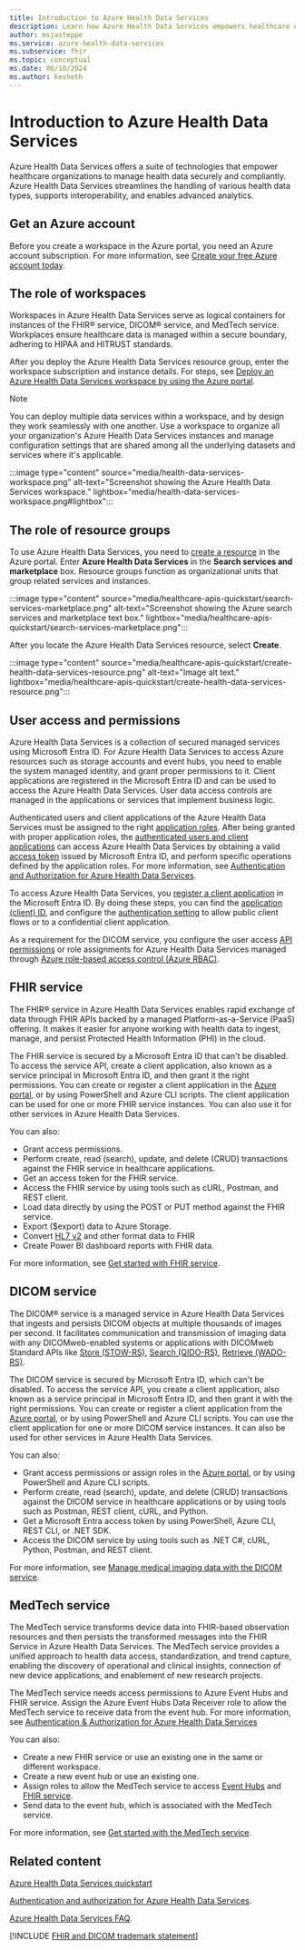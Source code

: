 ```yaml
---
title: Introduction to Azure Health Data Services
description: Learn how Azure Health Data Services empowers healthcare organizations to manage data securely, support interoperability, and enable analytics.
author: msjasteppe
ms.service: azure-health-data-services
ms.subservice: fhir
ms.topic: conceptual
ms.date: 06/10/2024
ms.author: kesheth
---
```


# Introduction to Azure Health Data Services

Azure Health Data Services offers a suite of technologies that empower healthcare organizations to manage health data securely and compliantly. Azure Health Data Services streamlines the handling of various health data types, supports interoperability, and enables advanced analytics.

## Get an Azure account

Before you create a workspace in the Azure portal, you need an Azure account subscription. For more information, see [Create your free Azure account today](https://azure.microsoft.com/free/search/?OCID=AID2100131_SEM_c4b0772dc7df1f075552174a854fd4bc:G:s&ef_id=c4b0772dc7df1f075552174a854fd4bc:G:s&msclkid=c4b0772dc7df1f075552174a854fd4bc). 

## The role of workspaces

Workspaces in Azure Health Data Services serve as logical containers for instances of the FHIR&reg; service, DICOM&reg; service, and MedTech service. Workplaces ensure healthcare data is managed within a secure boundary, adhering to HIPAA and HITRUST standards.

After you deploy the Azure Health Data Services resource group, enter the workspace subscription and instance details. For steps, see [Deploy an Azure Health Data Services workspace by using the Azure portal](healthcare-apis-quickstart.md).

> [!NOTE] 
> You can deploy multiple data services within a workspace, and by design they work seamlessly with one another. Use a workspace to organize all your organization's Azure Health Data Services instances and manage configuration settings that are shared among all the underlying datasets and services where it's applicable. 

:::image type="content" source="media/health-data-services-workspace.png" alt-text="Screenshot showing the Azure Health Data Services workspace." lightbox="media/health-data-services-workspace.png#lightbox":::

## The role of resource groups 

To use Azure Health Data Services, you need to [create a resource](https://portal.azure.com/#create/hub) in the Azure portal. Enter **Azure Health Data Services** in the **Search services and marketplace** box. Resource groups function as organizational units that group related services and instances.

:::image type="content" source="media/healthcare-apis-quickstart/search-services-marketplace.png" alt-text="Screenshot showing the Azure search services and marketplace text box." lightbox="media/healthcare-apis-quickstart/search-services-marketplace.png":::

After you locate the Azure Health Data Services resource, select **Create**.

:::image type="content" source="media/healthcare-apis-quickstart/create-health-data-services-resource.png" alt-text="Image alt text." lightbox="media/healthcare-apis-quickstart/create-health-data-services-resource.png":::

## User access and permissions

Azure Health Data Services is a collection of secured managed services using Microsoft Entra ID. For Azure Health Data Services to access Azure resources such as storage accounts and event hubs, you need to enable the system managed identity, and grant proper permissions to it. Client applications are registered in the Microsoft Entra ID and can be used to access the Azure Health Data Services. User data access controls are managed in the applications or services that implement business logic.

Authenticated users and client applications of the Azure Health Data Services must be assigned to the right [application roles](./../healthcare-apis/authentication-authorization.md#application-roles). After being granted with proper application roles, the [authenticated users and client applications](./../healthcare-apis/authentication-authorization.md#authorization) can access Azure Health Data Services by obtaining a valid [access token](./../healthcare-apis/authentication-authorization.md#access-token) issued by Microsoft Entra ID, and perform specific operations defined by the application roles. For more information, see [Authentication and Authorization for Azure Health Data Services](authentication-authorization.md).

To access Azure Health Data Services, you [register a client application](register-application.md) in the Microsoft Entra ID. By doing these steps, you can find the [application (client) ID](./../healthcare-apis/register-application.md#application-id-client-id), and configure the [authentication setting](./../healthcare-apis/register-application.md#authentication-setting-confidential-vs-public) to allow public client flows or to a confidential client application.

As a requirement for the DICOM service, you configure the user access [API permissions](./../healthcare-apis/register-application.md#api-permissions) or role assignments for Azure Health Data Services managed through [Azure role-based access control (Azure RBAC)](configure-azure-rbac.md).  

## FHIR service

The FHIR&reg; service in Azure Health Data Services enables rapid exchange of data through FHIR APIs backed by a managed Platform-as-a-Service (PaaS) offering. It makes it easier for anyone working with health data to ingest, manage, and persist Protected Health Information (PHI) in the cloud.  

The FHIR service is secured by a Microsoft Entra ID that can't be disabled. To access the service API, create a client application, also known as a service principal in Microsoft Entra ID, and then grant it the right permissions. You can create or register a client application in the [Azure portal](register-application.md), or by using PowerShell and Azure CLI scripts. The client application can be used for one or more FHIR service instances. You can also use it for other services in Azure Health Data Services.

You can also:
- Grant access permissions.
- Perform create, read (search), update, and delete (CRUD) transactions against the FHIR service in healthcare applications.
- Get an access token for the FHIR service. 
- Access the FHIR service by using tools such as cURL, Postman, and REST client.
- Load data directly by using the POST or PUT method against the FHIR service.
- Export ($export) data to Azure Storage.
- Convert [HL7 v2](./../healthcare-apis/fhir/convert-data-overview.md) and other format data to FHIR
- Create Power BI dashboard reports with FHIR data. 

For more information, see [Get started with FHIR service](./../healthcare-apis/fhir/get-started-with-fhir.md).

## DICOM service

The DICOM&reg; service is a managed service in Azure Health Data Services that ingests and persists DICOM objects at multiple thousands of images per second. It facilitates communication and transmission of imaging data with any DICOMweb-enabled systems or applications with DICOMweb Standard APIs like [Store (STOW-RS)](./../healthcare-apis/dicom/dicom-services-conformance-statement.md#store-stow-rs), [Search (QIDO-RS)](./../healthcare-apis/dicom/dicom-services-conformance-statement.md#search-qido-rs), [Retrieve (WADO-RS)](./../healthcare-apis/dicom/dicom-services-conformance-statement.md#retrieve-wado-rs). 

The DICOM service is secured by Microsoft Entra ID, which can't be disabled. To access the service API, you create a client application, also known as a service principal in Microsoft Entra ID, and then grant it with the right permissions. You can create or register a client application from the [Azure portal](register-application.md), or by using PowerShell and Azure CLI scripts. You can use the client application for one or more DICOM service instances. It can also be used for other services in Azure Health Data Services.

You can also:
- Grant access permissions or assign roles in the [Azure portal](./../healthcare-apis/configure-azure-rbac.md), or by using PowerShell and Azure CLI scripts.
- Perform create, read (search), update, and delete (CRUD) transactions against the DICOM service in healthcare applications or by using tools such as Postman, REST client, cURL, and Python.
- Get a Microsoft Entra access token by using PowerShell, Azure CLI, REST CLI, or .NET SDK.
- Access the DICOM service by using tools such as .NET C#, cURL, Python, Postman, and REST client.

For more information, see [Manage medical imaging data with the DICOM service](./../healthcare-apis/dicom/dicom-data-lake.md).

## MedTech service

The MedTech service transforms device data into FHIR-based observation resources and then persists the transformed messages into the FHIR Service in Azure Health Data Services. The MedTech service provides a unified approach to health data access, standardization, and trend capture, enabling the discovery of operational and clinical insights, connection of new device applications, and enablement of new research projects. 

The MedTech service needs access permissions to Azure Event Hubs and FHIR service. Assign the Azure Event Hubs Data Receiver role to allow the MedTech service to receive data from the event hub. For more information, see [Authentication & Authorization for Azure Health Data Services](./../healthcare-apis/authentication-authorization.md)

You can also:
- Create a new FHIR service or use an existing one in the same or different workspace.
- Create a new event hub or use an existing one. 
- Assign roles to allow the MedTech service to access [Event Hubs](./../healthcare-apis/iot/deploy-iot-connector-in-azure.md#granting-access-to-the-device-message-event-hub) and [FHIR service](./../healthcare-apis/iot/deploy-iot-connector-in-azure.md#granting-access-to-the-fhir-service).
- Send data to the event hub, which is associated with the MedTech service.

For more information, see [Get started with the MedTech service](./../healthcare-apis/iot/get-started.md).

## Related content

[Azure Health Data Services quickstart](healthcare-apis-quickstart.md)

[Authentication and authorization for Azure Health Data Services](authentication-authorization.md).

[Azure Health Data Services FAQ](healthcare-apis-faqs.md).

[!INCLUDE [FHIR and DICOM trademark statement](./includes/healthcare-apis-fhir-dicom-trademark.md)]
